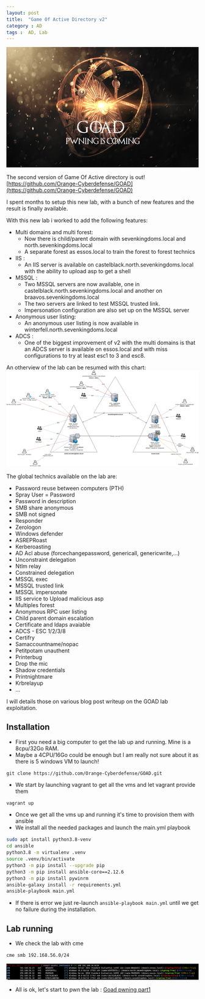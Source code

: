```yaml
---
layout: post
title:  "Game Of Active Directory v2"
category : AD
tags :  AD, Lab
---
```


![goad_logo](/assets/blog/GOAD/GOAD.png)

The second version of Game Of Active directory is out! 
[https://github.com/Orange-Cyberdefense/GOAD](https://github.com/Orange-Cyberdefense/GOAD)

I spent months to setup this new lab, with a bunch of new features and the result is finally available.

With this new lab i worked to add the following features:
- Multi domains and multi forest:
    - Now there is child/parent domain with sevenkingdoms.local and north.sevenkingdoms.local
    - A separate forest as essos.local to train the forest to forest technics
- IIS :
    - An IIS server is available on castelblack.north.sevenkingdoms.local with the ability to upload asp to get a shell
- MSSQL :
    - Two MSSQL servers are now available, one in castelblack.north.sevenkingdoms.local and another on braavos.sevenkingdoms.local
    - The two servers are linked to test MSSQL trusted link.
    - Impersonation configuration are also set up on the MSSQL server
- Anonymous user listing:
    - An anonymous user listing is now available in winterfell.north.sevenkingdoms.local
- ADCS :
    - One of the biggest improvement of v2 with the multi domains is that an ADCS server is available on essos.local and with miss configurations to try at least esc1 to 3 and esc8.

An otherview of the lab can be resumed with this chart:
![overview](/assets/blog/GOAD/v2_overview.png)

The global technics available on the lab are:
- Password reuse between computers (PTH)
- Spray User = Password
- Password in description
- SMB share anonymous
- SMB not signed
- Responder
- Zerologon
- Windows defender
- ASREPRoast
- Kerberoasting
- AD Acl abuse (forcechangepassword, genericall, genericwrite,...)
- Unconstraint delegation
- Ntlm relay
- Constrained delegation
- MSSQL exec
- MSSQL trusted link
- MSSQL impersonate
- IIS service to Upload malicious asp 
- Multiples forest
- Anonymous RPC user listing
- Child parent domain escalation
- Certificate and ldaps avaiable
- ADCS - ESC 1/2/3/8
- Certifry
- Samaccountname/nopac
- Petitpotam unauthent
- Printerbug
- Drop the mic
- Shadow credentials
- Printnightmare
- Krbrelayup
- ...

I will details those on various blog post writeup on the GOAD lab exploitation.

## Installation
- First you need a big computer to get the lab up and running. Mine is a 8cpu/32Go RAM.
- Maybe a 4CPU/16Go could be enough but I am really not sure about it as there is 5 windows VM to launch!

```
git clone https://github.com/Orange-Cyberdefense/GOAD.git
```

- We start by launching vagrant to get all the vms and let vagrant provide them 
```bash
vagrant up
```

- Once we get all the vms up and running it's time to provision them with ansible
- We install all the needed packages and launch the main.yml playbook

```bash
sudo apt install python3.8-venv
cd ansible
python3.8 -m virtualenv .venv
source .venv/bin/activate
python3 -m pip install --upgrade pip
python3 -m pip install ansible-core==2.12.6
python3 -m pip install pywinrm
ansible-galaxy install -r requirements.yml
ansible-playbook main.yml
```

- If there is error we just re-launch `ansible-playbook main.yml` until we get no failure during the installation.

## Lab running

- We check the lab with cme
```bash
cme smb 192.168.56.0/24
```

![cme](/assets/blog/GOAD/cme.png)

- All is ok, let's start to pwn the lab : [Goad pwning part1](/posts/GOADv2-pwning_part1/)

